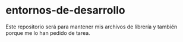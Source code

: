 # entornos-de-desarrollo
Este repositorio será para mantener mis archivos de librería y también porque me lo han pedido de tarea. 
